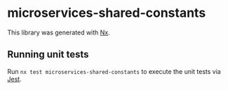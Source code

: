 # microservices-shared-constants

This library was generated with [Nx](https://nx.dev).

## Running unit tests

Run `nx test microservices-shared-constants` to execute the unit tests via [Jest](https://jestjs.io).
